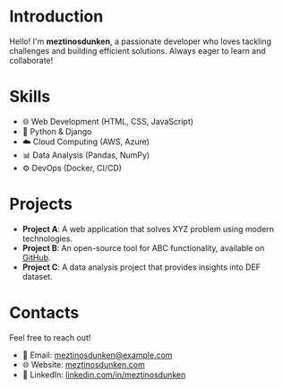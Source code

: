 # Introduction
Hello! I'm **meztinosdunken**, a passionate developer who loves tackling challenges and building efficient solutions. Always eager to learn and collaborate!

# Skills
- 🌐 Web Development (HTML, CSS, JavaScript)
- 🐍 Python & Django
- ☁️ Cloud Computing (AWS, Azure)
- 📊 Data Analysis (Pandas, NumPy)
- ⚙️ DevOps (Docker, CI/CD)

# Projects
- **Project A**: A web application that solves XYZ problem using modern technologies.
- **Project B**: An open-source tool for ABC functionality, available on [GitHub](https://github.com/meztinosdunken/project-b).
- **Project C**: A data analysis project that provides insights into DEF dataset.

# Contacts
Feel free to reach out!
- 📧 Email: meztinosdunken@example.com
- 🌐 Website: [meztinosdunken.com](https://meztinosdunken.com)
- 🔗 LinkedIn: [linkedin.com/in/meztinosdunken](https://linkedin.com/in/meztinosdunken)